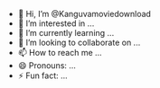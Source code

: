 - 👋 Hi, I’m @Kanguvamoviedownload
- 👀 I’m interested in ...
- 🌱 I’m currently learning ...
- 💞️ I’m looking to collaborate on ...
- 📫 How to reach me ...
- 😄 Pronouns: ...
- ⚡ Fun fact: ...

<!---
Kanguvamoviedownload/Kanguvamoviedownload is a ✨ special ✨ repository because its `README.md` (this file) appears on your GitHub profile.
You can click the Preview link to take a look at your changes.
--->
